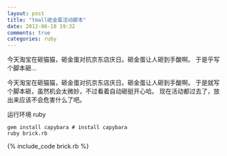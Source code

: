 ```yaml
---
layout: post
title: "tmall砸金蛋活动脚本"
date: 2012-06-18 19:32
comments: true
categories: ruby
---
```


今天淘宝在砸猫猫，砸金蛋对抗京东店庆日。砸金蛋让人砸到手酸啊。
于是乎写个脚本砸...

<!-- more -->

今天淘宝在砸猫猫，砸金蛋对抗京东店庆日。砸金蛋让人砸到手酸啊。
于是就写个脚本砸，虽然机会太微妙，不过看着自动砸挺开心哈。
现在活动都过去了，放出来应该不会危害什么了吧。

运行环境 ruby

    gem install capybara # install capybara
    ruby brick.rb

{% include_code brick.rb %}
